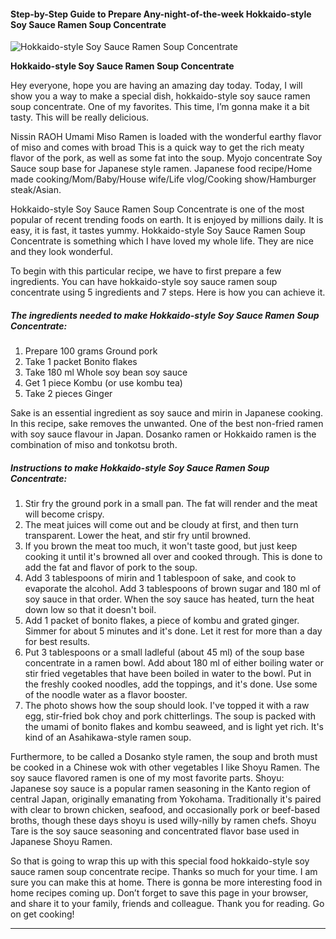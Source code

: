             

#### Step-by-Step Guide to Prepare Any-night-of-the-week Hokkaido-style Soy Sauce Ramen Soup Concentrate

![Hokkaido-style Soy Sauce Ramen Soup Concentrate](https://img-global.cpcdn.com/recipes/5707455934758912/751x532cq70/hokkaido-style-soy-sauce-ramen-soup-concentrate-recipe-main-photo.jpg)

**Hokkaido-style Soy Sauce Ramen Soup Concentrate**

Hey everyone, hope you are having an amazing day today. Today, I will show you a way to make a special dish, hokkaido-style soy sauce ramen soup concentrate. One of my favorites. This time, I’m gonna make it a bit tasty. This will be really delicious.

Nissin RAOH Umami Miso Ramen is loaded with the wonderful earthy flavor of miso and comes with broad This is a quick way to get the rich meaty flavor of the pork, as well as some fat into the soup. Myojo concentrate Soy Sauce soup base for Japanese style ramen. Japanese food recipe/Home made cooking/Mom/Baby/House wife/Life vlog/Cooking show/Hamburger steak/Asian.

Hokkaido-style Soy Sauce Ramen Soup Concentrate is one of the most popular of recent trending foods on earth. It is enjoyed by millions daily. It is easy, it is fast, it tastes yummy. Hokkaido-style Soy Sauce Ramen Soup Concentrate is something which I have loved my whole life. They are nice and they look wonderful.

To begin with this particular recipe, we have to first prepare a few ingredients. You can have hokkaido-style soy sauce ramen soup concentrate using 5 ingredients and 7 steps. Here is how you can achieve it.

##### The ingredients needed to make Hokkaido-style Soy Sauce Ramen Soup Concentrate:

1.  Prepare 100 grams Ground pork
2.  Take 1 packet Bonito flakes
3.  Take 180 ml Whole soy bean soy sauce
4.  Get 1 piece Kombu (or use kombu tea)
5.  Take 2 pieces Ginger

Sake is an essential ingredient as soy sauce and mirin in Japanese cooking. In this recipe, sake removes the unwanted. One of the best non-fried ramen with soy sauce flavour in Japan. Dosanko ramen or Hokkaido ramen is the combination of miso and tonkotsu broth.

##### Instructions to make Hokkaido-style Soy Sauce Ramen Soup Concentrate:

1.  Stir fry the ground pork in a small pan. The fat will render and the meat will become crispy.
2.  The meat juices will come out and be cloudy at first, and then turn transparent. Lower the heat, and stir fry until browned.
3.  If you brown the meat too much, it won't taste good, but just keep cooking it until it's browned all over and cooked through. This is done to add the fat and flavor of pork to the soup.
4.  Add 3 tablespoons of mirin and 1 tablespoon of sake, and cook to evaporate the alcohol. Add 3 tablespoons of brown sugar and 180 ml of soy sauce in that order. When the soy sauce has heated, turn the heat down low so that it doesn't boil.
5.  Add 1 packet of bonito flakes, a piece of kombu and grated ginger. Simmer for about 5 minutes and it's done. Let it rest for more than a day for best results.
6.  Put 3 tablespoons or a small ladleful (about 45 ml) of the soup base concentrate in a ramen bowl. Add about 180 ml of either boiling water or stir fried vegetables that have been boiled in water to the bowl. Put in the freshly cooked noodles, add the toppings, and it's done. Use some of the noodle water as a flavor booster.
7.  The photo shows how the soup should look. I've topped it with a raw egg, stir-fried bok choy and pork chitterlings. The soup is packed with the umami of bonito flakes and kombu seaweed, and is light yet rich. It's kind of an Asahikawa-style ramen soup.

Furthermore, to be called a Dosanko style ramen, the soup and broth must be cooked in a Chinese wok with other vegetables I like Shoyu Ramen. The soy sauce flavored ramen is one of my most favorite parts. Shoyu: Japanese soy sauce is a popular ramen seasoning in the Kanto region of central Japan, originally emanating from Yokohama. Traditionally it's paired with clear to brown chicken, seafood, and occasionally pork or beef-based broths, though these days shoyu is used willy-nilly by ramen chefs. Shoyu Tare is the soy sauce seasoning and concentrated flavor base used in Japanese Shoyu Ramen.

So that is going to wrap this up with this special food hokkaido-style soy sauce ramen soup concentrate recipe. Thanks so much for your time. I am sure you can make this at home. There is gonna be more interesting food in home recipes coming up. Don’t forget to save this page in your browser, and share it to your family, friends and colleague. Thank you for reading. Go on get cooking!

* * *